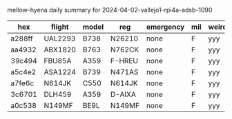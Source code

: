 mellow-hyena daily summary for 2024-04-02-vallejo1-rpi4a-adsb-1090

|hex|flight|model|reg|emergency|mil|weirdo|
|--|--|--|--|--|--|--|
|a288ff|UAL2293|B738|N26210|none|F|yyy|
|aa4932|ABX1820|B763|N762CK|none|F|yyy|
|39c494|FBU85A|A359|F-HREU|none|F|yyy|
|a5c4e2|ASA1224|B739|N471AS|none|F|yyy|
|a7fe6c|N614JK|C550|N614JK|none|F|yyy|
|3c6701|DLH459|A359|D-AIXA|none|F|yyy|
|a0c538|N149MF|BE9L|N149MF|none|F|yyy|
